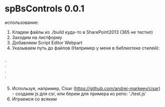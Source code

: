 # spBsControls 0.0.1
 использование:<br/>
 1) Кладем файлы из ./build куда-то в SharePoint2013 (365 не тестил)<br/>
 2) Заходим на листформу<br/>
 3) Добавляем Script Editor Webpart<br/>
 4) Указываем путь до файлов (Например у меня в библиотеке стилей): <br/>
 <br/>
`<link href='http://portal.jenewa.local/Style%20Library/build/vendor.css' media='screen' rel='stylesheet' type='text/css'/>
<br/>
`<script src='http://portal.jenewa.local/Style%20Library/build/vendor.js' type='text/javascript'></script>
<br/>
`<link href='http://portal.jenewa.local/Style%20Library/build/main.css' media='screen' rel='stylesheet' type='text/css'/>
<br/>
`<script src='http://portal.jenewa.local/Style%20Library/build/main.js' type='text/javascript'></script>
<br/>

 5) Используя, например, Cisar (https://github.com/andrei-markeev/cisar) - создаем js для csr, или берем для примера из репо: './test.js'<br/>
 6) Играемся со всяким

